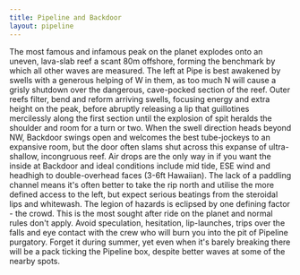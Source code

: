 ```yaml
---
title: Pipeline and Backdoor
layout: pipeline
---
```


The most famous and infamous peak on the planet explodes onto an uneven, lava-slab reef a scant 80m offshore, forming the benchmark by which all other waves are measured. The left at Pipe is best awakened by swells with a generous helping of W in them, as too much N will cause a grisly shutdown over the dangerous, cave-pocked section of the reef. Outer reefs filter, bend and reform arriving swells, focusing energy and extra height on the peak, before abruptly releasing a lip that guillotines mercilessly along the first section until the explosion of spit heralds the shoulder and room for a turn or two. When the swell direction heads beyond NW, Backdoor swings open and welcomes the best tube-jockeys to an expansive room, but the door often slams shut across this expanse of ultra-shallow, incongruous reef. Air drops are the only way in if you want the inside at Backdoor and ideal conditions include mid tide, ESE wind and headhigh to double-overhead faces (3-6ft Hawaiian). The lack of a paddling channel means it's often better to take the rip north and utilise the more defined access to the left, but expect serious beatings from the steroidal lips and whitewash. The legion of hazards is eclipsed by one defining factor - the crowd. This is the most sought after ride on the planet and normal rules don't apply. Avoid speculation, hesitation, lip-launches, trips over the falls and eye contact with the crew who will burn you into the pit of Pipeline purgatory. Forget it during summer, yet even when it's barely breaking there will be a pack ticking the Pipeline box, despite better waves at some of the nearby spots.